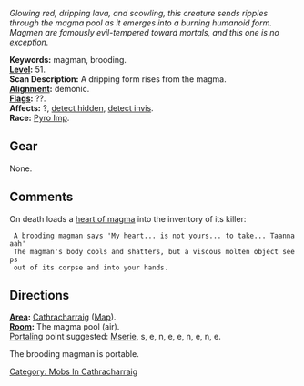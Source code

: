 *Glowing red, dripping lava, and scowling, this creature sends ripples
through the magma pool as it emerges into a burning humanoid form.
Magmen are famously evil-tempered toward mortals, and this one is no
exception.*

**Keywords:** magman, brooding.  
**[Level](Level.md "wikilink"):** 51.  
**Scan Description:** A dripping form rises from the magma.  
**[Alignment](Alignment.md "wikilink"):** demonic.  
**[Flags](:Category:_Mob_Types.md "wikilink"):** ??.  
**Affects:** ?, [detect hidden](Detect_Hidden.md "wikilink"), [detect
invis](Detect_Invis.md "wikilink").  
**Race:** [Pyro Imp](Pyro_Imps.md "wikilink").

## Gear

None.

## Comments

On death loads a [heart of magma](Heart_Of_Magma.md "wikilink") into the
inventory of its killer:

` A brooding magman says 'My heart... is not yours... to take... Taannaaah'`  
` The magman's body cools and shatters, but a viscous molten object seeps`  
` out of its corpse and into your hands.`

## Directions

**[Area](:Category:_Areas.md "wikilink"):** [
Cathracharraig](:Category:_Cathracharraig.md "wikilink")
([Map](Cathracharraig_Map.md "wikilink")).  
**[Room](:Category:_Rooms.md "wikilink"):** The magma pool (air).  
[Portaling](Portal.md "wikilink") point suggested:
[Mserie](Mserie "wikilink"), s, e, n, e, e, n, e, n, e.

The brooding magman is portable.  

[Category: Mobs In
Cathracharraig](Category:_Mobs_In_Cathracharraig "wikilink")
